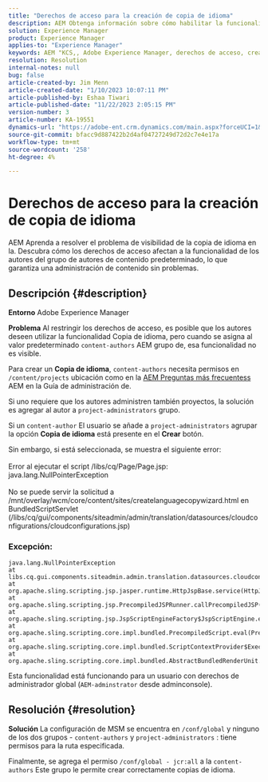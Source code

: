```yaml
---
title: "Derechos de acceso para la creación de copia de idioma"
description: AEM Obtenga información sobre cómo habilitar la funcionalidad de copia de idioma para autores en la aplicación de ajustes de derechos de acceso en la.
solution: Experience Manager
product: Experience Manager
applies-to: "Experience Manager"
keywords: AEM "KCS,, Adobe Experience Manager, derechos de acceso, creación de copias de idioma, solución de problemas"
resolution: Resolution
internal-notes: null
bug: false
article-created-by: Jim Menn
article-created-date: "1/10/2023 10:07:11 PM"
article-published-by: Eshaa Tiwari
article-published-date: "11/22/2023 2:05:15 PM"
version-number: 3
article-number: KA-19551
dynamics-url: "https://adobe-ent.crm.dynamics.com/main.aspx?forceUCI=1&pagetype=entityrecord&etn=knowledgearticle&id=ded6421c-3391-ed11-aad1-6045bd006b4b"
source-git-commit: bfacc9d887422b2d4af04727249d72d2c7e4e17a
workflow-type: tm+mt
source-wordcount: '258'
ht-degree: 4%

---
```


# Derechos de acceso para la creación de copia de idioma


AEM Aprenda a resolver el problema de visibilidad de la copia de idioma en la. Descubra cómo los derechos de acceso afectan a la funcionalidad de los autores del grupo de autores de contenido predeterminado, lo que garantiza una administración de contenido sin problemas.

## Descripción {#description}


<b>Entorno</b>
Adobe Experience Manager

<b>Problema</b>
Al restringir los derechos de acceso, es posible que los autores deseen utilizar la funcionalidad Copia de idioma, pero cuando se asigna al valor predeterminado `content-authors` AEM grupo de, esa funcionalidad no es visible.

Para crear un <b>Copia de idioma</b>, `content-authors` necesita permisos en `/content/projects` ubicación como en la [AEM Preguntas más frecuentess](https://experienceleague.adobe.com/docs/experience-manager-65/administering/introduction/aem-faqs.html?lang=es) AEM en la Guía de administración de.

Si uno requiere que los autores administren también proyectos, la solución es agregar al autor a `project-administrators` grupo.

Si un `content-author` El usuario se añade a `project-administrators` agrupar la opción <b>Copia de idioma</b> está presente en el <b>Crear</b> botón.

Sin embargo, si está seleccionada, se muestra el siguiente error:
<br><br>Error al ejecutar el script /libs/cq/Page/Page.jsp: java.lang.NullPointerException<br><br>
No se puede servir la solicitud a /mnt/overlay/wcm/core/content/sites/createlanguagecopywizard.html en BundledScriptServlet (/libs/cq/gui/components/siteadmin/admin/translation/datasources/cloudconfigurations/cloudconfigurations.jsp)

### Excepción:


```
java.lang.NullPointerException
at libs.cq.gui.components.siteadmin.admin.translation.datasources.cloudconfigurations.cloudconfigurations__002e__jsp._jspService(cloudconfigurations__002e__jsp.java:183)
at org.apache.sling.scripting.jsp.jasper.runtime.HttpJspBase.service(HttpJspBase.java:70)
at org.apache.sling.scripting.jsp.PrecompiledJSPRunner.callPrecompiledJSP(PrecompiledJSPRunner.java:72)
at org.apache.sling.scripting.jsp.JspScriptEngineFactory$JspScriptEngine.eval(JspScriptEngineFactory.java:583)
at org.apache.sling.scripting.core.impl.bundled.PrecompiledScript.eval(PrecompiledScript.java:56)
at org.apache.sling.scripting.core.impl.bundled.ScriptContextProvider$ExecutableContext.eval(ScriptContextProvider.java:170)
at org.apache.sling.scripting.core.impl.bundled.AbstractBundledRenderUnit.eval(AbstractBundledRenderUnit.java:135)
```


Esta funcionalidad está funcionando para un usuario con derechos de administrador global (`AEM-adminstrator` desde adminconsole).


## Resolución {#resolution}


<b>Solución</b>
La configuración de MSM se encuentra en `/conf/global` y ninguno de los dos grupos - `content-authors` y `project-administrators` : tiene permisos para la ruta especificada.

Finalmente, se agrega el permiso `/conf/global - jcr:all` a la `content-authors` Este grupo le permite crear correctamente copias de idioma.
